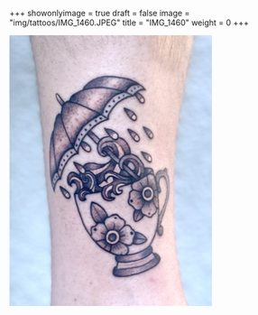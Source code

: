 +++
showonlyimage = true
draft = false
image = "img/tattoos/IMG_1460.JPEG"
title = "IMG_1460"
weight = 0
+++

![image](/img/tattoos/IMG_1460.JPEG)
